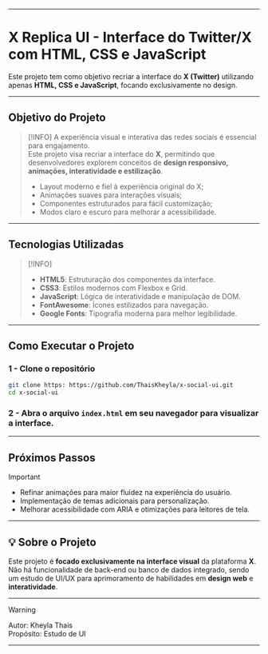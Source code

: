 
---

# **X Replica UI** - Interface do Twitter/X com HTML, CSS e JavaScript  

Este projeto tem como objetivo recriar a interface do **X (Twitter)** utilizando apenas **HTML, CSS e JavaScript**, focando exclusivamente no design.

---

## **Objetivo do Projeto**

> [!INFO]
> A experiência visual e interativa das redes sociais é essencial para engajamento.  
> Este projeto visa recriar a interface do **X**, permitindo que desenvolvedores explorem conceitos de **design responsivo, animações, interatividade e estilização**.  
> 
> - Layout moderno e fiel à experiência original do X;
> - Animações suaves para interações visuais;
> - Componentes estruturados para fácil customização;
> - Modos claro e escuro para melhorar a acessibilidade.

---


## **Tecnologias Utilizadas**

> [!INFO]
> - **HTML5**: Estruturação dos componentes da interface.  
> - **CSS3**: Estilos modernos com Flexbox e Grid.  
> - **JavaScript**: Lógica de interatividade e manipulação de DOM.  
> - **FontAwesome**: Ícones estilizados para navegação.  
> - **Google Fonts**: Tipografia moderna para melhor legibilidade.  

---

## **Como Executar o Projeto**

### 1 - Clone o repositório

```bash
git clone https: https://github.com/ThaisKheyla/x-social-ui.git
cd x-social-ui
```

### 2 - Abra o arquivo `index.html` em seu navegador para visualizar a interface.

---

## **Próximos Passos**

> [!IMPORTANT]
> - Refinar animações para maior fluidez na experiência do usuário.  
> - Implementação de temas adicionais para personalização.  
> - Melhorar acessibilidade com ARIA e otimizações para leitores de tela.  

---

## 💡 **Sobre o Projeto**

Este projeto é **focado exclusivamente na interface visual** da plataforma **X**. Não há funcionalidade de back-end ou banco de dados integrado, sendo um estudo de UI/UX para aprimoramento de habilidades em **design web** e **interatividade**.

---

> [!WARNING]
> Autor: Kheyla Thais  
> Propósito: Estudo de UI

---
